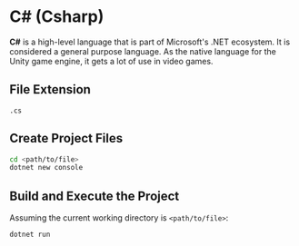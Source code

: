 # C# (Csharp)

**C#** is a high-level language that is part of Microsoft's .NET ecosystem. It is considered a general purpose language. As the native language for the Unity game engine, it gets a lot of use in video games.

## File Extension

`.cs`

## Create Project Files

```bash
cd <path/to/file>
dotnet new console
```

## Build and Execute the Project

Assuming the current working directory is `<path/to/file>`:

```bash
dotnet run
```
